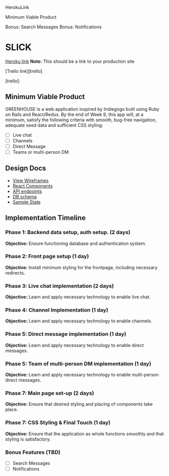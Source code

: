 HerokuLink



Minimum Viable Product





  Bonus: Search Messages
  Bonus: Notifications

  # SLICK

  [Heroku link][heroku] **Note:** This should be a link to your production site

  [Trello link][trello]

  [heroku]: https://slick-aa.herokuapp.com/
  [trello]:

  ## Minimum Viable Product

  GREENHOUSE is a web application inspired by Indiegogo built using Ruby on Rails
  and React/Redux.  By the end of Week 9, this app will, at a minimum, satisfy the
  following criteria with smooth, bug-free navigation, adequate seed data and
  sufficient CSS styling:

  - [ ] Live chat
  - [ ] Channels
  - [ ] Direct Message
  - [ ] Teams or multi-person DM

  ## Design Docs
  * [View Wireframes][wireframes]
  * [React Components][components]
  * [API endpoints][api-endpoints]
  * [DB schema][schema]
  * [Sample State][sample-state]

  [wireframes]: ./wireframes/
  [components]: ./component-hierarchy.md
  [sample-state]: ./sample-state.md
  [api-endpoints]: ./api-endpoints.md
  [schema]: ./schema.md

  ## Implementation Timeline

  ### Phase 1: Backend data setup, auth setup. (2 days)

  **Objective:** Ensure functioning database and authentication system.

  ### Phase 2: Front page setup (1 day)

  **Objective:** Install minimum styling for the frontpage, including necessary redirects.

  ### Phase 3: Live chat implementation (2 days)

  **Objective:** Learn and apply necessary technology to enable live chat.

  ### Phase 4: Channel Implementation (1 day)

  **Objective:** Learn and apply necessary technology to enable channels.

  ### Phase 5: Direct message implementation (1 day)

  **Objective:** Learn and apply necessary technology to enable direct messages.

  ### Phase 5: Team of multi-person DM implementation (1 day)

  **Objective:** Learn and apply necessary technology to enable multi-person direct messages.

  ### Phase 7: Main page set-up (2 days)

  **Objective:** Ensure that desired styling and placing of components take place.

  ### Phase 7: CSS Styling & Final Touch (1 day)

  **Objective:** Ensure that the application as whole functions smoothly and that styling is satisfactory.


  ### Bonus Features (TBD)
  - [ ] Search Messages
  - [ ] Notifications
